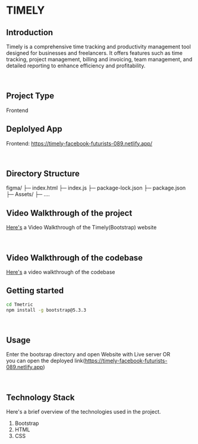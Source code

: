 # TIMELY

## Introduction
Timely is a comprehensive time tracking and productivity management tool designed for businesses and freelancers. 
It offers features such as time tracking, project management, billing and invoicing, team management, and detailed reporting to enhance efficiency and profitability.

<br>

## Project Type
Frontend

## Deplolyed App
Frontend: https://timely-facebook-futurists-089.netlify.app/

<br>

## Directory Structure
figma/
├─ index.html
├─ index.js
├─ package-lock.json 
├─ package.json
├─ Assets/
    ├─ .... 
<br>
   
## Video Walkthrough of the project
[Here's](https://youtu.be/L1XiUW-rR_E)
 a Video Walkthrough of the Timely(Bootstrap) website

<br>

## Video Walkthrough of the codebase
[Here's](https://youtu.be/xQAehoYWIwk) a video walkthrough of the codebase
<br>

## Getting started

```bash
cd Tmetric
npm install -g bootstrap@5.3.3

```
<br>

## Usage
Enter the bootsrap directory and open Website with Live server OR
<br>
you can open the deployed link(https://timely-facebook-futurists-089.netlify.app)

<br>

## Technology Stack
Here's a brief overview of the technologies used in the project.

1. Bootstrap
2. HTML
3. CSS

